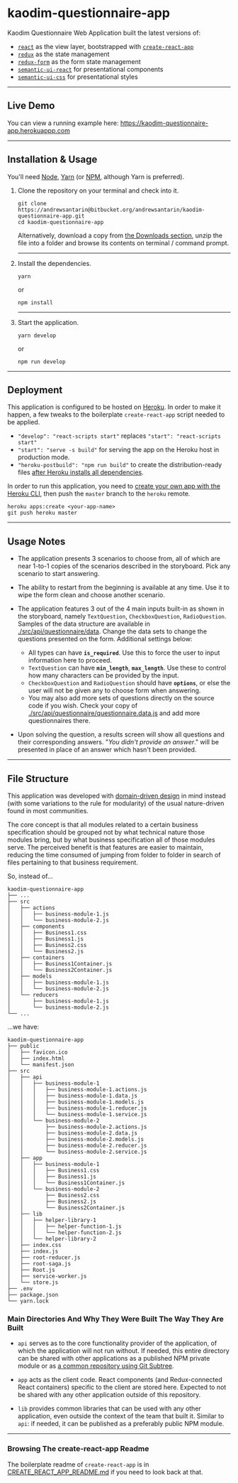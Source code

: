 # kaodim-questionnaire-app

Kaodim Questionnaire Web Application built the latest versions of:

- [`react`](https://github.com/facebook/react) as the view layer, bootstrapped with [`create-react-app`](https://github.com/facebook/create-react-app)
- [`redux`](https://github.com/reduxjs/redux) as the state management
- [`redux-form`](https://github.com/erikras/redux-form) as the form state management
- [`semantic-ui-react`](https://github.com/semantic-org/semantic-ui-react) for presentational components
- [`semantic-ui-css`](https://github.com/semantic-org/semantic-ui-css) for presentational styles

-----
## Live Demo
You can view a running example here: https://kaodim-questionnaire-app.herokuappp.com

-----
## Installation & Usage

You'll need [Node](https://nodejs.org/en/download/), [Yarn](https://yarnpkg.com/lang/en/docs/install/) (or [NPM](https://www.npmjs.com/get-npm), although Yarn is preferred).

1. Clone the repository on your terminal and check into it.

    ```
    git clone https://andrewsantarin@bitbucket.org/andrewsantarin/kaodim-questionnaire-app.git
    cd kaodim-questionnaire-app
    ```
    
    Alternatively, download a copy from [the Downloads section](https://bitbucket.org/andrewsantarin/kaodim-questionnaire-app/downloads/), unzip the file into a folder and browse its contents on terminal / command prompt.
    
    ----

2. Install the dependencies.

    ```
    yarn
    ```
   
    or
  
    ```
    npm install
    ```

    ----

3. Start the application.

    ```
    yarn develop
    ```

    or


    ```
    npm run develop
    ```

-----
## Deployment

This application is configured to be hosted on [Heroku](http://heroku.com). In order to make it happen, a few tweaks to the boilerplate `create-react-app` script needed to be applied.

- `"develop": "react-scripts start"` replaces `"start": "react-scripts start"`
- `"start": "serve -s build"` for serving the app on the Heroku host in production mode.
- `"heroku-postbuild": "npm run build"` to create the distribution-ready files [after Heroku installs all dependencies](https://devcenter.heroku.com/articles/nodejs-support#heroku-specific-build-steps).

In order to run this application, you need to [create your own app with the Heroku CLI](https://devcenter.heroku.com/articles/creating-apps), then push the `master` branch to the `heroku` remote.

```
heroku apps:create <your-app-name>
git push heroku master
```

-----
## Usage Notes

- The application presents 3 scenarios to choose from, all of which are near 1-to-1 copies of the scenarios described in the storyboard. Pick any scenario to start answering.

- The ability to restart from the beginning is available at any time. Use it to wipe the form clean and choose another scenario.

- The application features 3 out of the 4 main inputs built-in as shown in the storyboard, namely `TextQuestion`, `CheckboxQuestion`, `RadioQuestion`. Samples of the data structure are available in [./src/api/questionnaire/data](https://bitbucket.org/andrewsantarin/kaodim-questionnaire-app/src/master/src/api/questionnaire/data). Change the data sets to change the questions presented on the form. Additional settings below:
    - All types can have **`is_required`**. Use this to force the user to input information here to proceed.
    - `TextQuestion` can have **`min_length`**, **`max_length`**. Use these to control how many characters can be provided by the input.
    - `CheckboxQuestion` and `RadioQuestion` should have **`options`**, or else the user will not be given any to choose form when answering.
    - You may also add more sets of questions directly on the source code if you wish. Check your copy of [./src/api/questionnaire/questionnaire.data.js](https://bitbucket.org/andrewsantarin/kaodim-questionnaire-app/src/master/src/api/questionnaire/questionnaire.data.js) and add more questionnaires there.

- Upon solving the question, a results screen will show all questions and their corresponding answers. "_You didn't provide an answer_." will be presented in place of an answer which hasn't been provided.


-----
## File Structure

This application was developed with [domain-driven design](http://marmelab.com/blog/2015/12/17/react-directory-structure.html) in mind instead (with some variations to the rule for modularity) of the usual nature-driven found in most communities.

The core concept is that all modules related to a certain business specification should be grouped not by what technical nature those modules bring, but by what business specification all of those modules serve. The perceived benefit is that features are easier to maintain, reducing the time consumed of jumping from folder to folder in search of files pertaining to that business requirement.

So, instead of...

```
kaodim-questionnaire-app
├── ...
├── src
│   ├── actions
│   │   ├── business-module-1.js
│   │   └── business-module-2.js
│   ├── components
│   │   ├── Business1.css
│   │   ├── Business1.js
│   │   ├── Business2.css
│   │   └── Business2.js
│   ├── containers
│   │   ├── Business1Container.js
│   │   └── Business2Container.js
│   ├── models
│   │   ├── business-module-1.js
│   │   └── business-module-2.js
│   └── reducers
│       ├── business-module-1.js
│       └── business-module-2.js
└── ...
```

...we have:

```
kaodim-questionnaire-app
├── public
│   ├── favicon.ico
│   ├── index.html
│   └── manifest.json
├── src
│   ├── api
│   │   ├── business-module-1
│   │   │   ├── business-module-1.actions.js
│   │   │   ├── business-module-1.data.js
│   │   │   ├── business-module-1.models.js
│   │   │   ├── business-module-1.reducer.js
│   │   │   └── business-module-1.service.js
│   │   └── business-module-2
│   │       ├── business-module-2.actions.js
│   │       ├── business-module-2.data.js
│   │       ├── business-module-2.models.js
│   │       ├── business-module-2.reducer.js
│   │       └── business-module-2.service.js
│   ├── app
│   │   ├── business-module-1
│   │   │   ├── Business1.css
│   │   │   ├── Business1.js
│   │   │   └── Business1Container.js
│   │   └── business-module-2
│   │       ├── Business2.css
│   │       ├── Business2.js
│   │       └── Business2Container.js
│   ├── lib
│   │   ├── helper-library-1
│   │   │   ├── helper-function-1.js
│   │   │   └── helper-function-2.js
│   │   └── helper-library-2
│   ├── index.css
│   ├── index.js
│   ├── root-reducer.js
│   ├── root-saga.js
│   ├── Root.js
│   ├── service-worker.js
│   └── store.js
├── .env
├── package.json
└── yarn.lock
```

### Main Directories And Why They Were Built The Way They Are Built

- `api`
    serves as to the core functionality provider of the application, of which the application will not run without. If needed, this entire directory can be shared with other applications as a published NPM private module or as [a common repository using Git Subtree](https://www.atlassian.com/blog/git/alternatives-to-git-submodule-git-subtree).

- `app`
    acts as the client code. React components (and Redux-connected React containers) specific to the client are stored here. Expected to not be shared with any other application outside of this repository.

- `lib`
    provides common libraries that can be used with any other application, even outside the context of the team that built it. Similar to `api`: if needed, it can be published as a preferably public NPM module.


-----
### Browsing The create-react-app Readme

The boilerplate readme of `create-react-app` is in [CREATE_REACT_APP_README.md](https://bitbucket.org/andrewsantarin/kaodim-questionnaire-app/src/master/CREATE_REACT_APP_README.md?at=feature%2Fc%2FLB9IQOoG) if you need to look back at that.
